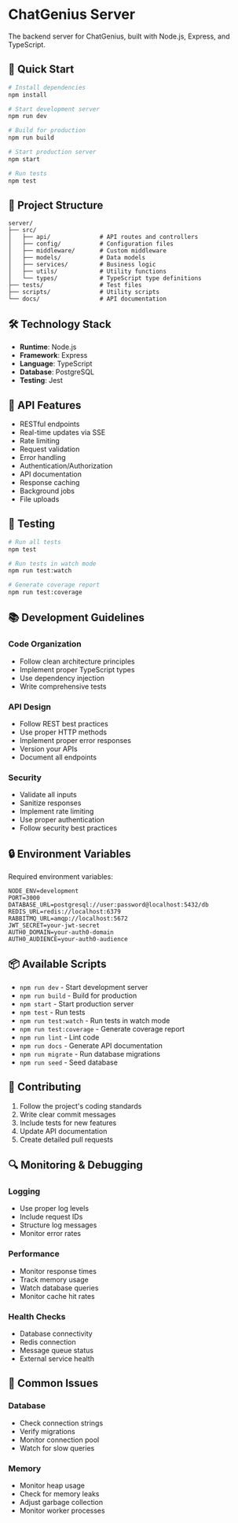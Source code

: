 # ChatGenius Server

The backend server for ChatGenius, built with Node.js, Express, and TypeScript.

## 🚀 Quick Start

```bash
# Install dependencies
npm install

# Start development server
npm run dev

# Build for production
npm run build

# Start production server
npm start

# Run tests
npm test
```

## 📁 Project Structure

```plaintext
server/
├── src/
│   ├── api/              # API routes and controllers
│   ├── config/           # Configuration files
│   ├── middleware/       # Custom middleware
│   ├── models/           # Data models
│   ├── services/         # Business logic
│   ├── utils/            # Utility functions
│   └── types/            # TypeScript type definitions
├── tests/                # Test files
├── scripts/              # Utility scripts
└── docs/                 # API documentation
```

## 🛠️ Technology Stack

- **Runtime**: Node.js
- **Framework**: Express
- **Language**: TypeScript
- **Database**: PostgreSQL
- **Testing**: Jest

## 🔌 API Features

- RESTful endpoints
- Real-time updates via SSE
- Rate limiting
- Request validation
- Error handling
- Authentication/Authorization
- API documentation
- Response caching
- Background jobs
- File uploads

## 🧪 Testing

```bash
# Run all tests
npm test

# Run tests in watch mode
npm run test:watch

# Generate coverage report
npm run test:coverage
```

## 📚 Development Guidelines

### Code Organization

- Follow clean architecture principles
- Implement proper TypeScript types
- Use dependency injection
- Write comprehensive tests

### API Design

- Follow REST best practices
- Use proper HTTP methods
- Implement proper error responses
- Version your APIs
- Document all endpoints

### Security

- Validate all inputs
- Sanitize responses
- Implement rate limiting
- Use proper authentication
- Follow security best practices

## 🔒 Environment Variables

Required environment variables:

```env
NODE_ENV=development
PORT=3000
DATABASE_URL=postgresql://user:password@localhost:5432/db
REDIS_URL=redis://localhost:6379
RABBITMQ_URL=amqp://localhost:5672
JWT_SECRET=your-jwt-secret
AUTH0_DOMAIN=your-auth0-domain
AUTH0_AUDIENCE=your-auth0-audience
```

## 📦 Available Scripts

- `npm run dev` - Start development server
- `npm run build` - Build for production
- `npm start` - Start production server
- `npm test` - Run tests
- `npm run test:watch` - Run tests in watch mode
- `npm run test:coverage` - Generate coverage report
- `npm run lint` - Lint code
- `npm run docs` - Generate API documentation
- `npm run migrate` - Run database migrations
- `npm run seed` - Seed database

## 🤝 Contributing

1. Follow the project's coding standards
2. Write clear commit messages
3. Include tests for new features
4. Update API documentation
5. Create detailed pull requests

## 🔍 Monitoring & Debugging

### Logging

- Use proper log levels
- Include request IDs
- Structure log messages
- Monitor error rates

### Performance

- Monitor response times
- Track memory usage
- Watch database queries
- Monitor cache hit rates

### Health Checks

- Database connectivity
- Redis connection
- Message queue status
- External service health

## 🐛 Common Issues

### Database

- Check connection strings
- Verify migrations
- Monitor connection pool
- Watch for slow queries

### Memory

- Monitor heap usage
- Check for memory leaks
- Adjust garbage collection
- Monitor worker processes
